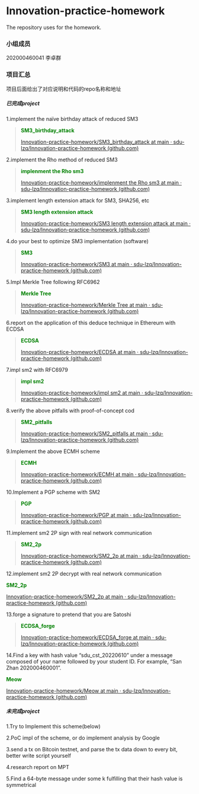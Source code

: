 # Innovation-practice-homework

The repository uses for the homework.

### 小组成员

202000460041 李卓群

### 项目汇总

项目后面给出了对应说明和代码的repo名称和地址

##### 已完成project

1.implement the naïve birthday attack of reduced SM3

> <font color=green>**SM3_birthday_attack**</font>
>
> [Innovation-practice-homework/SM3_birthday_attack at main · sdu-lzq/Innovation-practice-homework (github.com)](https://github.com/sdu-lzq/Innovation-practice-homework/tree/main/SM3_birthday_attack)

2.implement the Rho method of reduced SM3

><font color=green >**implenment the Rho sm3**</font>
>
>[Innovation-practice-homework/implenment the Rho sm3 at main · sdu-lzq/Innovation-practice-homework (github.com)](https://github.com/sdu-lzq/Innovation-practice-homework/tree/main/implenment_the_Rho_sm3)

3.implement length extension attack for SM3, SHA256, etc

><font color=green>**SM3 length extension attack**</font>
>
>[Innovation-practice-homework/SM3 length extension attack at main · sdu-lzq/Innovation-practice-homework (github.com)](https://github.com/sdu-lzq/Innovation-practice-homework/tree/main/SM3_length_extension_attack)

4.do your best to optimize SM3 implementation (software)

> <font color=green>**SM3**</font>
>
> [Innovation-practice-homework/SM3 at main · sdu-lzq/Innovation-practice-homework (github.com)](https://github.com/sdu-lzq/Innovation-practice-homework/tree/main/SM3)

5.Impl Merkle Tree following RFC6962

><font color=green>**Merkle Tree**</font>
>
>[Innovation-practice-homework/Merkle Tree at main · sdu-lzq/Innovation-practice-homework (github.com)](https://github.com/sdu-lzq/Innovation-practice-homework/tree/main/Merkle_Tree)

6.report on the application of this deduce technique in Ethereum with ECDSA

><font color=green>**ECDSA**</font>
>
>[Innovation-practice-homework/ECDSA at main · sdu-lzq/Innovation-practice-homework (github.com)](https://github.com/sdu-lzq/Innovation-practice-homework/tree/main/ECDSA)

7.impl sm2 with RFC6979

><font color=green>**impl sm2**</font>
>
>[Innovation-practice-homework/impl sm2 at main · sdu-lzq/Innovation-practice-homework (github.com)](https://github.com/sdu-lzq/Innovation-practice-homework/tree/main/impl_sm2)

8.verify the above pitfalls with proof-of-concept cod

> <font color =green>**SM2_pitfalls**</font>
>
> [Innovation-practice-homework/SM2_pitfalls at main · sdu-lzq/Innovation-practice-homework (github.com)](https://github.com/sdu-lzq/Innovation-practice-homework/tree/main/SM2_pitfalls)

9.Implement the above ECMH scheme

><font color =green>**ECMH**</font>
>
>[Innovation-practice-homework/ECMH at main · sdu-lzq/Innovation-practice-homework (github.com)](https://github.com/sdu-lzq/Innovation-practice-homework/tree/main/ECMH)

10.Implement a PGP scheme with SM2

> <font color=green>**PGP**</font>
>
> [Innovation-practice-homework/PGP at main · sdu-lzq/Innovation-practice-homework (github.com)](https://github.com/sdu-lzq/Innovation-practice-homework/tree/main/PGP)

11.implement sm2 2P sign with real network communication

> <font color=green>**SM2_2p**</font>
>
> [Innovation-practice-homework/SM2_2p at main · sdu-lzq/Innovation-practice-homework (github.com)](https://github.com/sdu-lzq/Innovation-practice-homework/tree/main/SM2_2p)

12.implement sm2 2P decrypt with real network communication

<font color=green>**SM2_2p**</font>

[Innovation-practice-homework/SM2_2p at main · sdu-lzq/Innovation-practice-homework (github.com)](https://github.com/sdu-lzq/Innovation-practice-homework/tree/main/SM2_2p)

13.forge a signature to pretend that you are Satoshi

> <font color=green>**ECDSA_forge**</font>
>
> [Innovation-practice-homework/ECDSA_forge at main · sdu-lzq/Innovation-practice-homework (github.com)](https://github.com/sdu-lzq/Innovation-practice-homework/tree/main/ECDSA_forge)

14.Find a key with hash value “sdu_cst_20220610” under a message composed of your name followed by your student ID. For example, “San Zhan 202000460001”.

<font color=green>**Meow**</font>

[Innovation-practice-homework/Meow at main · sdu-lzq/Innovation-practice-homework (github.com)](https://github.com/sdu-lzq/Innovation-practice-homework/tree/main/Meow)

##### 未完成project

1.Try to Implement this scheme(below)

2.PoC impl of the scheme, or do implement analysis by Google

3.send a tx on Bitcoin testnet, and parse the tx data down to every bit, better write script yourself

4.research report on MPT

5.Find a 64-byte message under some k fulfilling that their hash value is symmetrical

